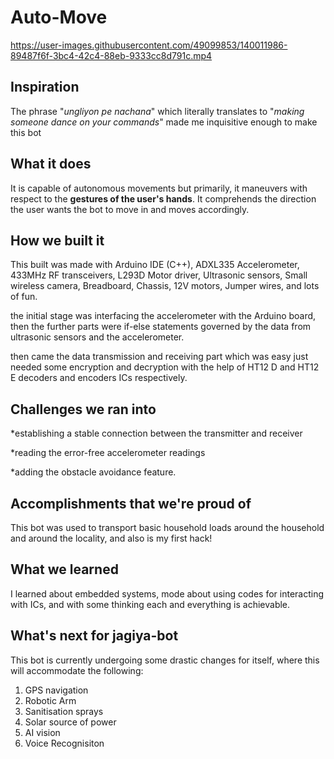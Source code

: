 # Auto-Move

https://user-images.githubusercontent.com/49099853/140011986-89487f6f-3bc4-42c4-88eb-9333cc8d791c.mp4

## Inspiration
The phrase "_ungliyon pe nachana_" which literally translates to "_making someone dance on your commands_" made me inquisitive enough to make this bot
## What it does
It is capable of autonomous movements but primarily, it maneuvers with respect to the **gestures of the user's hands**. It comprehends the direction the user wants the bot to move in and moves accordingly.
## How we built it
This built was made with Arduino IDE (C++), ADXL335 Accelerometer, 433MHz RF transceivers, L293D Motor driver, Ultrasonic sensors, Small wireless camera, Breadboard, Chassis, 12V motors,  Jumper wires, and lots of fun.

the initial stage was interfacing the accelerometer with the Arduino board, then the further parts were if-else statements governed by the data from ultrasonic sensors and the accelerometer.

then came the data transmission and receiving part which was easy just needed some encryption and decryption with the help of HT12 D and HT12 E decoders and encoders ICs respectively.
## Challenges we ran into
*establishing a stable connection between the transmitter and receiver

*reading the error-free accelerometer readings

*adding the obstacle avoidance feature.

## Accomplishments that we're proud of
This bot was used to transport basic household loads around the household and around the locality, and also is my first hack!
## What we learned
I learned about embedded systems, mode about using codes for interacting with ICs, and with some thinking each and everything is achievable. 

## What's next for jagiya-bot
This bot is currently undergoing some drastic changes for itself, where this will accommodate the following: 
1) GPS navigation
2) Robotic Arm
3) Sanitisation sprays
4) Solar source of power
5) AI vision
6) Voice Recognisiton  
